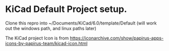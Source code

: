 # KiCad Default Project setup.

Clone this repro into ~/Documents/KiCad/6.0/template/Default (will work out the windows path, and linux paths later)

The KiCad project Icon is from https://iconarchive.com/show/papirus-apps-icons-by-papirus-team/kicad-icon.html
